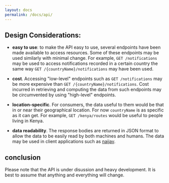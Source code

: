 ```yaml
---
layout: docs
permalink: /docs/api/
---
```


## Design Considerations:

* __easy to use__: to make the API easy to use, several endpoints have
 been made available to access resources. Some of these endpoints
 may be used similarly with minimal change. For example,
 `GET /notifications` may be used to access notifications recorded in a
 certain country the same way `GET /{countryName}/notifications` may
 have been used.

* __cost__. Accessing "low-level" endpoints such as `GET /notifications`
 may be more expensive than `GET /{countryName}/notifications`. Cost
 incurred in retrieving and computing the data from such endpoints may
 be circumvented by using "high-level" endpoints.

* __location-specific__. For consumers, the data useful to them would be
 that in or near their geographical location. For now `countryName` is
 as specific as it can get. For example, `GET /kenya/routes` would be
 useful to people living in Kenya.

* __data readability__. The response bodies are returned in JSON format
 to allow the data to be easily read by both machines and humans. The
 data may be used in client applications such as [naijav][naijav].


## conclusion

Please note that the API is under disussion and heavy development. It is
 best to assume that anything and everything will change.


[naijav]:https://github.com/forfuture-dev/naijav

